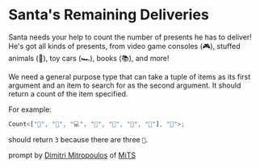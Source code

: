 # Santa's Remaining Deliveries

Santa needs your help to count the number of presents he has to deliver!
He's got all kinds of presents, from video game consoles (🎮), stuffed animals (🧸),
toy cars (🏎️), books (📚), and more!

We need a general purpose type that can take a tuple of items as its first argument
and an item to search for as the second argument. It should return a count of the item specified.

For example:

```typescript
Count<["👟", "👟", "💻", "🎸", "🧩", "👟", "🧸"], "👟">;
```

should return `3` because there are three `👟`.

prompt by [Dimitri Mitropoulos](https://github.com/dimitropoulos) of
[MiTS](https://www.youtube.com/@MichiganTypeScript)

